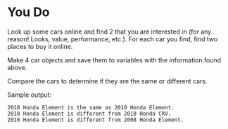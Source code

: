 # You Do

Look up some cars online and find 2 that you are interested in (for any reason! Looks, value, performance, etc.). For each car you find, find two places to buy it online.

Make 4 car objects and save them to variables with the information found above.

Compare the cars to determine if they are the same or different cars.

Sample output:

```
2010 Honda Element is the same as 2010 Honda Element.
2010 Honda Element is different from 2010 Honda CRV.
2010 Honda Element is different from 2008 Honda Element.
```